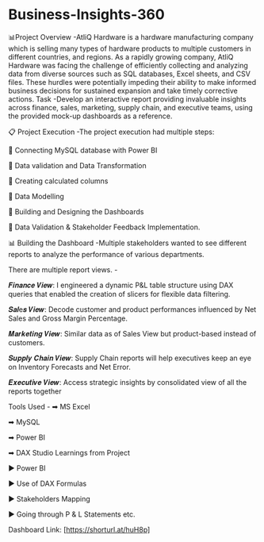 # Business-Insights-360
 📊Project Overview -AtliQ Hardware is a hardware manufacturing company which is selling many types of hardware products to multiple customers in different countries, and regions. As a rapidly growing company, AtliQ Hardware was facing the challenge of efficiently collecting and analyzing data from diverse sources such as SQL databases, Excel sheets, and CSV files.
These hurdles were potentially impeding their ability to make informed business decisions for sustained expansion and take timely corrective actions. 
Task -Develop an interactive report providing invaluable insights across finance, sales, marketing, supply chain, and executive teams, using the provided mock-up dashboards as a reference.

📋 Project Execution -The project execution had multiple steps:

🔸 Connecting MySQL database with Power BI

🔸 Data validation and Data Transformation

🔸 Creating calculated columns

🔸 Data Modelling

🔸 Building and Designing the Dashboards

🔸 Data Validation & Stakeholder Feedback Implementation.


📊 Building the Dashboard -Multiple stakeholders wanted to see different reports to analyze the performance of various departments. 

There are multiple report views. -

𝑭𝒊𝒏𝒂𝒏𝒄𝒆 𝑽𝒊𝒆𝒘: I engineered a dynamic P&L table structure using DAX queries that enabled the creation of slicers for flexible data filtering.

𝑺𝒂𝒍e𝒔 𝑽𝒊𝒆𝒘: Decode customer and product performances influenced by Net Sales and Gross Margin Percentage.

𝑴𝒂𝒓𝒌𝒆𝒕𝒊𝒏𝒈 𝑽𝒊𝒆𝒘: Similar data as of Sales View but product-based instead of customers.

𝑺𝒖𝒑𝒑𝒍𝒚 𝑪𝒉𝒂𝒊𝒏 𝑽𝒊𝒆𝒘: Supply Chain reports will help executives keep an eye on Inventory Forecasts and Net Error.

𝑬𝒙𝒆𝒄𝒖𝒕𝒊𝒗𝒆 𝑽𝒊𝒆𝒘: Access strategic insights by consolidated view of all the reports together

Tools Used -
➡ MS Excel

➡ MySQL

➡ Power BI

➡ DAX Studio Learnings from Project

▶ Power BI

▶ Use of DAX Formulas

▶ Stakeholders Mapping

▶ Going through P & L Statements etc. 


Dashboard Link: [https://shorturl.at/huH8p]
